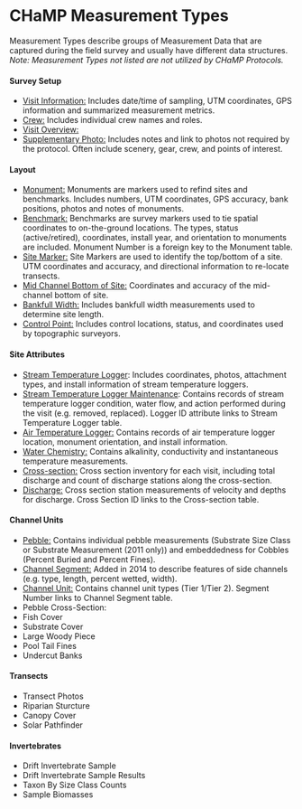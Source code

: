 # CHaMP Measurement Types

Measurement Types describe groups of Measurement Data that are captured during the field survey and usually have different data structures.  *Note: Measurement Types not listed are not utilized by CHaMP Protocols.*

#### Survey Setup

- <u>Visit Information:</u>  Includes date/time of sampling, UTM coordinates, GPS information and summarized measurement metrics.
- <u>Crew:</u>  Includes individual crew names and roles.
- <u>Visit Overview:</u> 
- <u>Supplementary Photo:</u> Includes notes and link to photos not required by the protocol.  Often include scenery, gear, crew, and points of interest.

#### Layout

- <u>Monument:</u> Monuments are markers used to refind sites and benchmarks.  Includes numbers, UTM coordinates, GPS accuracy,  bank positions, photos and notes of monuments.
- <u>Benchmark:</u> Benchmarks are survey markers used to tie spatial coordinates to on-the-ground locations.  The types, status (active/retired), coordinates, install year, and orientation to monuments are included.  Monument Number is a foreign key to the Monument table. 
- <u>Site Marker:</u> Site Markers are used to identify the top/bottom of a site.  UTM coordinates and accuracy, and directional information to re-locate transects.
- <u>Mid Channel Bottom of Site:</u>  Coordinates and accuracy of the mid-channel bottom of site.
- <u>Bankfull Width:</u> Includes bankfull width measurements used to determine site length.
- <u>Control Point:</u> Includes control locations, status, and coordinates used by topographic surveyors.   

#### Site Attributes

- <u>Stream Temperature Logger</u>: Includes coordinates, photos, attachment types, and install information of stream temperature loggers. 
- <u>Stream Temperature Logger Maintenance</u>: Contains records of stream temperature logger condition, water flow, and action performed during the visit (e.g. removed, replaced).  Logger ID attribute links to Stream Temperature Logger table.
- <u>Air Temperature Logger:</u> Contains records of air temperature logger location, monument orientation, and install information.
- <u>Water Chemistry:</u> Contains alkalinity, conductivity and instantaneous temperature measurements.
- <u>Cross-section:</u>  Cross section inventory for each visit, including total discharge and count of discharge stations along the cross-section.
- <u>Discharge:</u> Cross section station measurements of velocity and depths for discharge. Cross Section ID links to the Cross-section table.

#### Channel Units

- <u>Pebble:</u> Contains individual pebble measurements (Substrate Size Class or Substrate Measurement (2011 only)) and embeddedness for Cobbles (Percent Buried and Percent Fines).  
- <u>Channel Segment:</u> Added in 2014 to describe features of side channels (e.g. type, length, percent wetted, width).  
- <u>Channel Unit:</u> Contains channel unit types (Tier 1/Tier 2).  Segment Number links to Channel Segment table.  
- Pebble Cross-Section: 
- Fish Cover
- Substrate Cover
- Large Woody Piece
- Pool Tail Fines
- Undercut Banks

#### Transects

- Transect Photos
- Riparian Sturcture
- Canopy Cover
- Solar Pathfinder

#### Invertebrates

- Drift Invertebrate Sample
- Drift Invertebrate Sample Results
- Taxon By Size Class Counts
- Sample Biomasses

